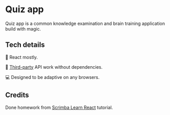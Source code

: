 # Quiz app

Quiz app is a common knowledge examination and brain training application build with magic.

## Tech details

:page_facing_up: React mostly.

:crystal_ball: [Third-party](https://opentdb.com) API work without dependencies.

:computer: Designed to be adaptive on any browsers.

## Credits

Done homework from [Scrimba Learn React](https://scrimba.com/learn/learnreact) tutorial.

